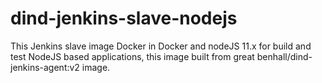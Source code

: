 # dind-jenkins-slave-nodejs

This Jenkins slave image Docker in Docker and nodeJS 11.x for build and test NodeJS based applications,
this image built from great benhall/dind-jenkins-agent:v2 image.
